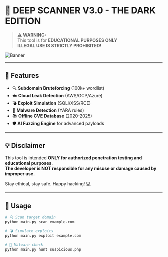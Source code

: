 # 🚀 DEEP SCANNER V3.0 - **THE DARK EDITION**

> **⚠️ WARNING:**  
> This tool is for **EDUCATIONAL PURPOSES ONLY**  
> **ILLEGAL USE IS STRICTLY PROHIBITED!**

![Banner](https://media.giphy.com/media/1gLZ32bMP5pY52PBsm/giphy.gif)

---

## 🌟 Features

- 🔍 **Subdomain Bruteforcing** (100k+ wordlist)
- ☁️ **Cloud Leak Detection** (AWS/GCP/Azure)
- 💣 **Exploit Simulation** (SQLi/XSS/RCE)
- 🦠 **Malware Detection** (YARA rules)
- 📚 **Offline CVE Database** (2020-2025)
- 🛡️ **AI Fuzzing Engine** for advanced payloads

---

## 💡 Disclaimer

This tool is intended **ONLY for authorized penetration testing and educational purposes**.  
**The developer is NOT responsible for any misuse or damage caused by improper use.**  

Stay ethical, stay safe. Happy hacking! 💻

---

## 🚀 Usage

```bash
# 🔍 Scan target domain
python main.py scan example.com

# 💣 Simulate exploits
python main.py exploit example.com

# 🦠 Malware check
python main.py hunt suspicious.php
